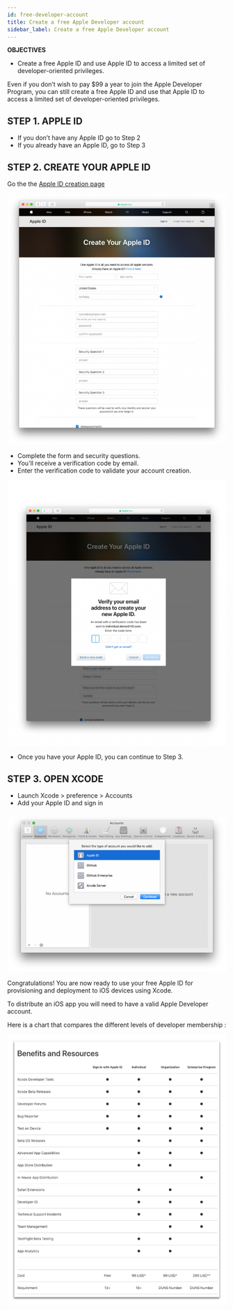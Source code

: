 ```yaml
---
id: free-developer-account
title: Create a free Apple Developer account 
sidebar_label: Create a free Apple Developer account 
---
```


<div class = "objectives">
<b>OBJECTIVES</b>

* Create a free Apple ID and use Apple ID to access a limited set of developer-oriented privileges.
</div>

Even if you don’t wish to pay $99 a year to join the Apple Developer Program, you can still create a free Apple ID and use that Apple ID to access a limited set of developer-oriented privileges. 

## STEP 1. APPLE ID

* If you don’t have any Apple ID go to Step 2
* If you already have an Apple ID, go to Step 3

## STEP 2. CREATE YOUR APPLE ID

Go the the [Apple ID creation page](https://appleid.apple.com/)

![alt-text](assets/deploy-app-store/Apple-ID-Creation-Page-4D-for-iOS.png)

* Complete the form and security questions.
* You'll receive a verification code by email.
* Enter the verification code to validate your account creation.

![alt-text](assets/deploy-app-store/Register-developer-program-4D-for-iOS.png)

* Once you have your Apple ID, you can continue to Step 3.

## STEP 3. OPEN XCODE

* Launch Xcode > preference > Accounts
* Add your Apple ID and sign in 

![alt-text](assets/test-build/Developer-Account-4D-for-iOS.png)
 
Congratulations! You are now ready to use your free Apple ID for provisioning and deployment to iOS devices using Xcode.

To distribute an iOS app you will need to have a valid Apple Developer account.

Here is a chart that compares the different levels of developer membership :

![alt-text](assets/test-build/FreeTestingAppleDeveloperAccount.png)
